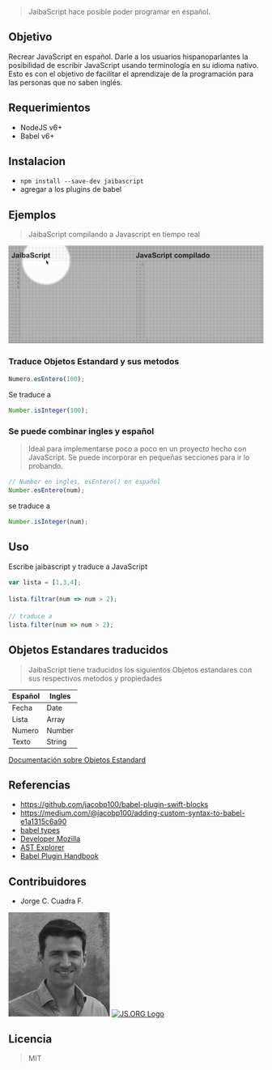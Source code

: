 > JaibaScript hace posible poder programar en español. 

## Objetivo

Recrear JavaScript en español. Darle a los usuarios hispanoparlantes la posibilidad de escribir JavaScript usando terminología en su idioma nativo. Esto es con el objetivo de facilitar el aprendizaje de la programación para las personas que no saben inglés.

## Requerimientos

- NodeJS v6+
- Babel v6+

## Instalacion

- `npm install --save-dev jaibascript`
- agregar a los plugins de babel


## Ejemplos

> JaibaScript compilando a Javascript en tiempo real

![JaibaScript](./jaibascript.gif)

### Traduce Objetos Estandard y sus metodos

```js
Numero.esEntero(100);
```

Se traduce a 

```js
Number.isInteger(100);
```

### Se puede combinar ingles y español

> Ideal para implementarse poco a poco en un proyecto hecho con JavaScript. Se puede incorporar en pequeñas secciones para ir lo probando.

```js
// Number en ingles, esEntero() en español
Number.esEntero(num);
```

se traduce a

```js
Number.isInteger(num);
```

## Uso

Escribe jaibascript y traduce a JavaScript

```js
var lista = [1,3,4];

lista.filtrar(num => num > 2);

// traduce a
lista.filter(num => num > 2);
```


## Objetos Estandares traducidos

> JaibaScript tiene traducidos los siguientos Objetos estandares con sus respectivos metodos y propiedades


Español | Ingles
------- | ------
Fecha | Date
Lista | Array
Numero | Number
Texto | String

[Documentación sobre Objetos Estandard](objetos-estandard.md)


## Referencias

- https://github.com/jacobp100/babel-plugin-swift-blocks
- https://medium.com/@jacobp100/adding-custom-syntax-to-babel-e1a1315c6a90
- [babel types](https://github.com/babel/babel/blob/master/packages/babel-types/src/definitions/core.js)
- [Developer Mozilla](https://developer.mozilla.org)
- [AST Explorer](http://astexplorer.net/)
- [Babel Plugin Handbook](https://github.com/thejameskyle/babel-handbook/blob/master/translations/en/plugin-handbook.md#toc-babel-types)


## Contribuidores

- Jorge C. Cuadra F.

<img src="./jorge-cuadra.png" width="200"/>


<a href="https://js.org" target="_blank" title="JS.ORG | JavaScript Community">
<img src="https://logo.js.org/dark_horz.png" width="102" alt="JS.ORG Logo"/></a>
<!-- alternatives [bright|dark]_[horz|vert|tiny].png (width[horz:102,vert:50,tiny:77]) -->

## Licencia

> MIT
